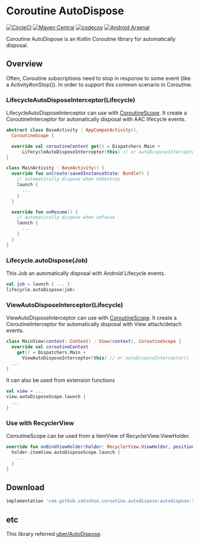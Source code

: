 # Coroutine AutoDispose

[![CircleCI](https://circleci.com/gh/satoshun/CoroutineAutoDispose.svg?style=svg)](https://circleci.com/gh/satoshun/CoroutineAutoDispose)
[![Maven Central](https://maven-badges.herokuapp.com/maven-central/com.github.satoshun.coroutine.autodispose/autodispose/badge.svg)](https://maven-badges.herokuapp.com/maven-central/com.github.satoshun.coroutine.autodispose/autodispose)
[![codecov](https://codecov.io/gh/satoshun/CoroutineAutoDispose/branch/master/graph/badge.svg)](https://codecov.io/gh/satoshun/CoroutineAutoDispose)
[![Android Arsenal](https://img.shields.io/badge/Android%20Arsenal-CoroutineAutoDispose-green.svg?style=flat)](https://android-arsenal.com/details/1/7406)

Coroutine AutoDispose is an Kotlin Coroutine library for automatically disposal.

## Overview

Often, Coroutine subscriptions need to stop in response to some event (like a Activity#onStop()).
In order to support this common scenario in Coroutine.

### LifecycleAutoDisposeInterceptor(Lifecycle)

LifecycleAutoDisposeInterceptor can use with [CoroutineScope](https://kotlin.github.io/kotlinx.coroutines/kotlinx-coroutines-core/kotlinx.coroutines/-coroutine-scope/).
It create a CoroutineInterceptor for automatically disposal with AAC lifecycle events.

```kotlin
abstract class BaseActivity : AppCompatActivity(),
  CoroutineScope {

  override val coroutineContext get() = Dispatchers.Main +
      LifecycleAutoDisposeInterceptor(this) // or autoDisposeInterceptor()
}

class MainActivity : BaseActivity() {
  override fun onCreate(savedInstanceState: Bundle?) {
    // automatically dispose when onDestroy
    launch {
      ...
    }
  }

  override fun onResume() {
    // automatically dispose when onPause
    launch {
      ...
    }
  }
}
```

### Lifecycle.autoDispose(Job)

This Job an automatically disposal with Android Lifecycle events.

```kotlin
val job = launch { ... }
lifecycle.autoDispose(job)
```

### ViewAutoDisposeInterceptor(Lifecycle)

ViewAutoDisposeInterceptor can use with [CoroutineScope](https://kotlin.github.io/kotlinx.coroutines/kotlinx-coroutines-core/kotlinx.coroutines/-coroutine-scope/).
It create a CoroutineInterceptor for automatically disposal with View attach/detach events.

```kotlin
class MainView(context: Context) : View(context), CoroutineScope {
  override val coroutineContext
    get() = Dispatchers.Main +
      ViewAutoDisposeInterceptor(this) // or autoDisposeInterceptor()
  ...
}
```

It can also be used from extension functions

```kotlin
val view = ...
view.autoDisposeScope.launch {
  ...
}
```

### Use with RecyclerView

CoroutineScope can be used from a itemView of RecyclerView.ViewHolder.

```kotlin
override fun onBindViewHolder(holder: RecyclerView.ViewHolder, position: Int) {
  holder.itemView.autoDisposeScope.launch {
    ...
  }
}
```

## Download

```groovy
implementation 'com.github.satoshun.coroutine.autodispose:autodispose:${version}'
```


## etc

This library referred [uber/AutoDispose](https://github.com/uber/AutoDispose).
